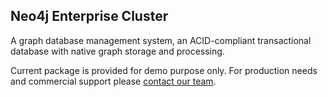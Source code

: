 ## Neo4j Enterprise Cluster 

A graph database management system, an ACID-compliant transactional database with native graph storage and processing. 

Current package is provided for demo purpose only. For production needs and commercial support please [contact our team](mailto:sales@jelastic.com).
